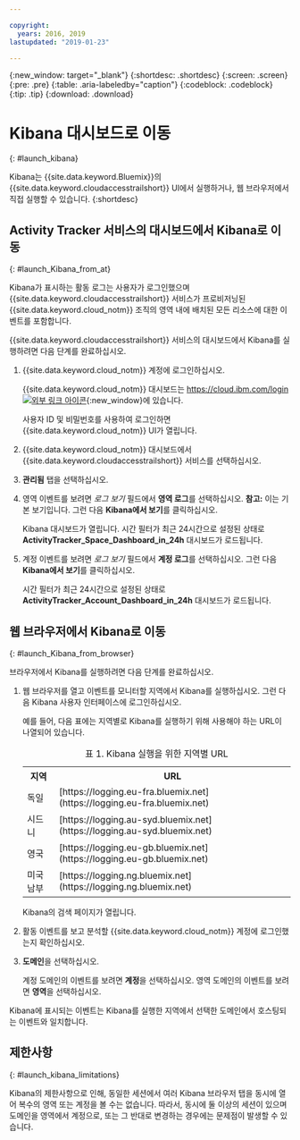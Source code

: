 ```yaml
---

copyright:
  years: 2016, 2019
lastupdated: "2019-01-23"

---
```


{:new_window: target="_blank"}
{:shortdesc: .shortdesc}
{:screen: .screen}
{:pre: .pre}
{:table: .aria-labeledby="caption"}
{:codeblock: .codeblock}
{:tip: .tip}
{:download: .download}



# Kibana 대시보드로 이동
{: #launch_kibana}

Kibana는 {{site.data.keyword.Bluemix}}의 {{site.data.keyword.cloudaccesstrailshort}} UI에서 실행하거나, 웹 브라우저에서 직접 실행할 수 있습니다.
{:shortdesc}
   

##  Activity Tracker 서비스의 대시보드에서 Kibana로 이동
{: #launch_Kibana_from_at}

Kibana가 표시하는 활동 로그는 사용자가 로그인했으며 {{site.data.keyword.cloudaccesstrailshort}} 서비스가 프로비저닝된 {{site.data.keyword.cloud_notm}} 조직의 영역 내에 배치된 모든 리소스에 대한 이벤트를 포함합니다.

{{site.data.keyword.cloudaccesstrailshort}} 서비스의 대시보드에서 Kibana를 실행하려면 다음 단계를 완료하십시오.

1. {{site.data.keyword.cloud_notm}} 계정에 로그인하십시오.

    {{site.data.keyword.cloud_notm}} 대시보드는 [https://cloud.ibm.com/login ![외부 링크 아이콘](../../icons/launch-glyph.svg "외부 링크 아이콘")](https://cloud.ibm.com/login){:new_window}에 있습니다.
    
	사용자 ID 및 비밀번호를 사용하여 로그인하면 {{site.data.keyword.cloud_notm}} UI가 열립니다.

2. {{site.data.keyword.cloud_notm}} 대시보드에서 {{site.data.keyword.cloudaccesstrailshort}} 서비스를 선택하십시오. 
    
3. **관리됨** 탭을 선택하십시오.

4. 영역 이벤트를 보려면 *로그 보기* 필드에서 **영역 로그**를 선택하십시오. **참고:** 이는 기본 보기입니다. 그런 다음 **Kibana에서 보기**를 클릭하십시오. 

    Kibana 대시보드가 열립니다. 시간 필터가 최근 24시간으로 설정된 상태로 **ActivityTracker_Space_Dashboard_in_24h** 대시보드가 로드됩니다.

5. 계정 이벤트를 보려면 *로그 보기* 필드에서 **계정 로그**를 선택하십시오. 그런 다음 **Kibana에서 보기**를 클릭하십시오. 

    시간 필터가 최근 24시간으로 설정된 상태로 **ActivityTracker_Account_Dashboard_in_24h** 대시보드가 로드됩니다.
	
	
##  웹 브라우저에서 Kibana로 이동
{: #launch_Kibana_from_browser}

브라우저에서 Kibana를 실행하려면 다음 단계를 완료하십시오.

1. 웹 브라우저를 열고 이벤트를 모니터할 지역에서 Kibana를 실행하십시오. 그런 다음 Kibana 사용자 인터페이스에 로그인하십시오.
    
    예를 들어, 다음 표에는 지역별로 Kibana를 실행하기 위해 사용해야 하는 URL이 나열되어 있습니다.
      
    <table>
          <caption>표 1. Kibana 실행을 위한 지역별 URL</caption>
           <tr>
            <th>지역</th>
            <th>URL</th>
          </tr>
          <tr>
            <td>독일</td>
            <td>[https://logging.eu-fra.bluemix.net](https://logging.eu-fra.bluemix.net) </td>
          </tr>
          <tr>
            <td>시드니</td>
            <td>[https://logging.au-syd.bluemix.net](https://logging.au-syd.bluemix.net) </td>
          </tr>
		  <tr>
            <td>영국</td>
            <td>[https://logging.eu-gb.bluemix.net](https://logging.eu-gb.bluemix.net)</td>
          </tr>
		  <tr>
            <td>미국 남부</td>
            <td>[https://logging.ng.bluemix.net](https://logging.ng.bluemix.net) </td>
          </tr>
    </table>
	
	Kibana의 검색 페이지가 열립니다.
	
2. 활동 이벤트를 보고 분석할 {{site.data.keyword.cloud_notm}} 계정에 로그인했는지 확인하십시오.

3. **도메인**을 선택하십시오.

    계정 도메인의 이벤트를 보려면 **계정**을 선택하십시오.
    영역 도메인의 이벤트를 보려면 **영역**을 선택하십시오.

Kibana에 표시되는 이벤트는 Kibana를 실행한 지역에서 선택한 도메인에서 호스팅되는 이벤트와 일치합니다.


## 제한사항
{: #launch_kibana_limitations}

 Kibana의 제한사항으로 인해, 동일한 세션에서 여러 Kibana 브라우저 탭을 동시에 열어 복수의 영역 또는 계정을 볼 수는 없습니다. 따라서, 동시에 둘 이상의 세션이 있으며 도메인을 영역에서 계정으로, 또는 그 반대로 변경하는 경우에는 문제점이 발생할 수 있습니다.
	



